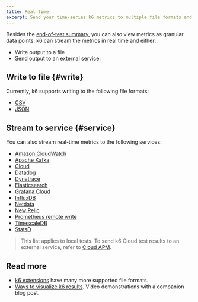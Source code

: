 ```yaml
---
title: Real time
excerpt: Send your time-series k6 metrics to multiple file formats and services
---
```


Besides the [end-of-test summary](/results-output/end-of-test), you can also view metrics as granular data points.
k6 can stream the metrics in real time and either:
- Write output to a file
- Send output to an external service.


## Write to file {#write}

Currently, k6 supports writing to the following file formats:

<Glossary>

- [CSV](/results-output/real-time/csv)
- [JSON](/results-output/real-time/json)

</Glossary>


## Stream to service {#service}

You can also stream real-time metrics to the following services:

<Glossary>

- [Amazon CloudWatch](/results-output/real-time/amazon-cloudwatch)
- [Apache Kafka](/results-output/real-time/apache-kafka)
- [Cloud](/results-output/real-time/cloud)
- [Datadog](/results-output/real-time/datadog)
- [Dynatrace](/results-output/real-time/dynatrace)
- [Elasticsearch](/results-output/real-time/elasticsearch)
- [Grafana Cloud](/results-output/real-time/grafana-cloud)
- [InfluxDB](/results-output/real-time/influxdb-grafana)
- [Netdata](/results-output/real-time/netdata)
- [New Relic](/results-output/real-time/new-relic)
- [Prometheus remote write](/results-output/real-time/prometheus-remote-write)
- [TimescaleDB](/results-output/real-time/timescaledb)
- [StatsD](/results-output/real-time/statsd)

</Glossary>

> This list applies to local tests. To send k6 Cloud test results to an external service, refer to
[Cloud APM](/cloud/integrations/cloud-apm/).


## Read more

- [k6 extensions](/extensions/get-started/explore) have many more supported file formats.
- [Ways to visualize k6 results](https://k6.io/blog/ways-to-visualize-k6-results/). Video demonstrations with a companion blog post.

